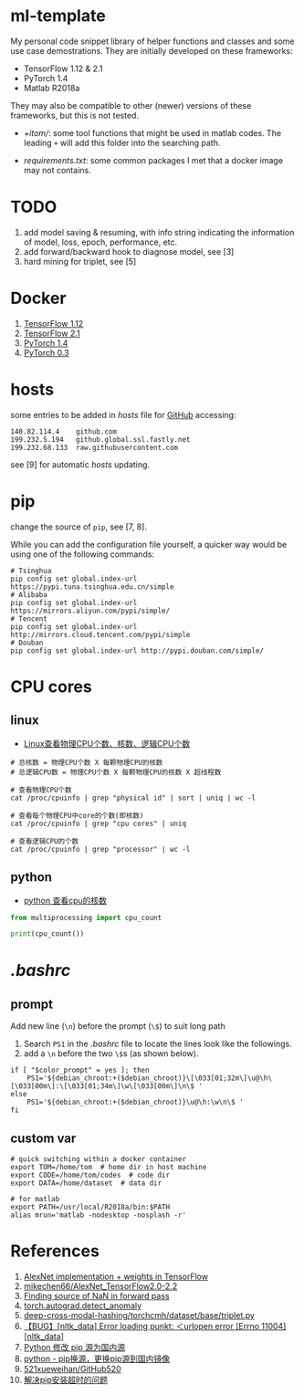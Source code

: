 # ml-template

My personal code snippet library of helper functions and classes and some use case demostrations.
They are initially developed on these frameworks:

- TensorFlow 1.12 & 2.1
- PyTorch 1.4
- Matlab R2018a

They may also be compatible to other (newer) versions of these frameworks,
but this is not tested.

- *+itom/*: some tool functions that might be used in matlab codes.
The leading `+` will add this folder into the searching path.

- *requirements.txt*: some common packages I met that a docker image may not contains.

# TODO

1. add model saving & resuming, with info string indicating the information of model, loss, epoch, performance, etc.
2. add forward/backward hook to diagnose model, see [3]
3. hard mining for triplet, see [5]

# Docker

1. [TensorFlow 1.12](https://hub.docker.com/layers/tensorflow/tensorflow/1.12.0-gpu-py3/images/sha256-413b9533f92a400117a23891d050ab829e277a6ff9f66c9c62a755b7547dbb1e?context=explore)
2. [TensorFlow 2.1](https://hub.docker.com/layers/tensorflow/tensorflow/2.1.0-gpu-py3/images/sha256-1010e051dde4a9b62532a80f4a9a619013eafc78491542d5ef5da796cc2697ae?context=explore)
3. [PyTorch 1.4](https://hub.docker.com/layers/pytorch/pytorch/1.4-cuda10.1-cudnn7-runtime/images/sha256-ee783a4c0fccc7317c150450e84579544e171dd01a3f76cf2711262aced85bf7?context=explore)
4. [PyTorch 0.3](https://hub.docker.com/layers/floydhub/pytorch/0.3.1-gpu.cuda9cudnn7-py3.38/images/sha256-f130384d52e5e5542a78db8b7d7ead8885fd73a84cca8cc5a7c7a755a192da37?context=explore)

# hosts

some entries to be added in *hosts* file for [GitHub](https://github.com/) accessing:

```
140.82.114.4	github.com
199.232.5.194	github.global.ssl.fastly.net
199.232.68.133	raw.githubusercontent.com
```

see [9] for automatic *hosts* updating.

# pip

change the source of `pip`, see [7, 8].

While you can add the configuration file yourself, a quicker way would be using one of the following commands:

```shell
# Tsinghua
pip config set global.index-url https://pypi.tuna.tsinghua.edu.cn/simple
# Alibaba
pip config set global.index-url https://mirrors.aliyun.com/pypi/simple/
# Tencent
pip config set global.index-url http://mirrors.cloud.tencent.com/pypi/simple
# Douban
pip config set global.index-url http://pypi.douban.com/simple/
```

# CPU cores

## linux

- [Linux查看物理CPU个数、核数、逻辑CPU个数](https://www.cnblogs.com/emanlee/p/3587571.html)

```shell
# 总核数 = 物理CPU个数 X 每颗物理CPU的核数
# 总逻辑CPU数 = 物理CPU个数 X 每颗物理CPU的核数 X 超线程数

# 查看物理CPU个数
cat /proc/cpuinfo | grep "physical id" | sort | uniq | wc -l

# 查看每个物理CPU中core的个数(即核数)
cat /proc/cpuinfo | grep "cpu cores" | uniq

# 查看逻辑CPU的个数
cat /proc/cpuinfo | grep "processor" | wc -l
```

## python

- [python 查看cpu的核数](https://blog.csdn.net/m0_37360684/article/details/104048542)

```python
from multiprocessing import cpu_count

print(cpu_count())
```

# *.bashrc*

## prompt

Add new line (`\n`) before the prompt (`\$`) to suit long path

1. Search `PS1` in the *.bashrc* file to locate the lines look like the followings.
2. add a `\n` before the two `\$`s (as shown below).

```shell
if [ "$color_prompt" = yes ]; then
    PS1='${debian_chroot:+($debian_chroot)}\[\033[01;32m\]\u@\h\[\033[00m\]:\[\033[01;34m\]\w\[\033[00m\]\n\$ '
else
    PS1='${debian_chroot:+($debian_chroot)}\u@\h:\w\n\$ '
fi
```

## custom var

```shell
# quick switching within a docker container
export TOM=/home/tom  # home dir in host machine
export CODE=/home/tom/codes  # code dir
export DATA=/home/dataset  # data dir

# for matlab
export PATH=/usr/local/R2018a/bin:$PATH
alias mrun='matlab -nodesktop -nosplash -r'
```



# References

1. [AlexNet implementation + weights in TensorFlow](http://www.cs.toronto.edu/~guerzhoy/tf_alexnet/)
2. [mikechen66/AlexNet_TensorFlow2.0-2.2](https://github.com/mikechen66/AlexNet_TensorFlow2.0-2.2)
3. [Finding source of NaN in forward pass](https://discuss.pytorch.org/t/finding-source-of-nan-in-forward-pass/51153)
4. [torch.autograd.detect_anomaly](https://pytorch.org/docs/1.4.0/autograd.html#torch.autograd.detect_anomaly)
5. [deep-cross-modal-hashing/torchcmh/dataset/base/triplet.py](https://github.com/WangGodder/deep-cross-modal-hashing/blob/master/torchcmh/dataset/base/triplet.py)
6. [【BUG】[nltk_data] Error loading punkt: ＜urlopen error [Errno 11004] [nltk_data]](https://blog.csdn.net/xiangduixuexi/article/details/108601873)
7. [Python 修改 pip 源为国内源](https://www.cnblogs.com/lsgxeva/p/12978981.html)
8. [python - pip换源，更换pip源到国内镜像](https://blog.csdn.net/xuezhangjun0121/article/details/81664260)
9. [521xueweihan/GitHub520](https://github.com/521xueweihan/GitHub520)
10. [解决pip安装超时的问题](https://blog.csdn.net/qq_39161804/article/details/81191977)
